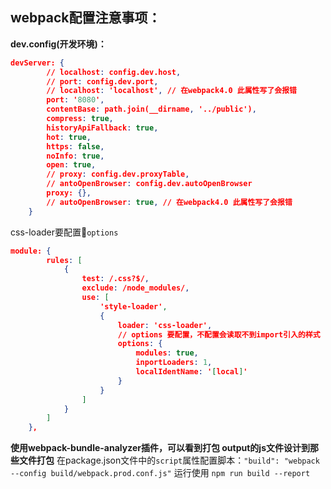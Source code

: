 ## webpack配置注意事项：
**dev.config(开发环境)：**
```json
devServer: {
        // localhost: config.dev.host,
        // port: config.dev.port,
        // localhost: 'localhost', // 在webpack4.0 此属性写了会报错
        port: '8080',
        contentBase: path.join(__dirname, '../public'),
        compress: true,
        historyApiFallback: true,
        hot: true,
        https: false,
        noInfo: true,
        open: true,
        // proxy: config.dev.proxyTable,
        // antoOpenBrowser: config.dev.autoOpenBrowser
        proxy: {},
        // autoOpenBrowser: true, // 在webpack4.0 此属性写了会报错
    }
```
css-loader要配置`options`
```json
module: {
        rules: [
            {
                test: /.css?$/,
                exclude: /node_modules/,
                use: [
                    'style-loader',
                    {
                        loader: 'css-loader',
                        // options 要配置，不配置会读取不到import引入的样式
                        options: {
                            modules: true,
                            inportLoaders: 1,
                            localIdentName: '[local]'
                        }
                    }
                ]
            }
        ]
    },
```

**使用webpack-bundle-analyzer插件，可以看到打包 output的js文件设计到那些文件打包**
在package.json文件中的`script`属性配置脚本：`"build": "webpack --config build/webpack.prod.conf.js"`
运行使用 `npm run build --report` 
